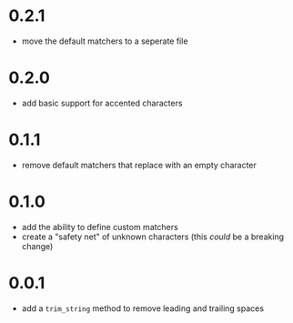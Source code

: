 # 0.2.1
- move the default matchers to a seperate file

# 0.2.0
- add basic support for accented characters

# 0.1.1
- remove default matchers that replace with an empty character

# 0.1.0
- add the ability to define custom matchers
- create a "safety net" of unknown characters (this *could* be a breaking change)

# 0.0.1
- add a `trim_string` method to remove leading and trailing spaces